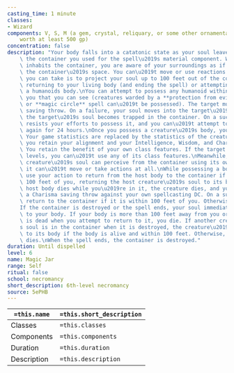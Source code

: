 ```yaml
---
casting_time: 1 minute
classes:
- Wizard
components: V, S, M (a gem, crystal, reliquary, or some other ornamental container
    worth at least 500 gp)
concentration: false
description: "Your body falls into a catatonic state as your soul leaves it and enters\
    \ the container you used for the spell\u2019s material component. While your soul\
    \ inhabits the container, you are aware of your surroundings as if you were in\
    \ the container\u2019s space. You can\u2019t move or use reactions. The only action\
    \ you can take is to project your soul up to 100 feet out of the container, either\
    \ returning to your living body (and ending the spell) or attempting to possess\
    \ a humanoids body.\nYou can attempt to possess any humanoid within 100 feet of\
    \ you that you can see (creatures warded by a **protection from evil and good**\
    \ or **magic circle** spell can\u2019t be possessed). The target must make a Charisma\
    \ saving throw. On a failure, your soul moves into the target\u2019s body, and\
    \ the target\u2019s soul becomes trapped in the container. On a success, the target\
    \ resists your efforts to possess it, and you can\u2019t attempt to possess it\
    \ again for 24 hours.\nOnce you possess a creature\u2019s body, you control it.\
    \ Your game statistics are replaced by the statistics of the creature, though\
    \ you retain your alignment and your Intelligence, Wisdom, and Charisma scores.\
    \ You retain the benefit of your own class features. If the target has any class\
    \ levels, you can\u2019t use any of its class features.\nMeanwhile, the possessed\
    \ creature\u2019s soul can perceive from the container using its own senses, but\
    \ it can\u2019t move or take actions at all.\nWhile possessing a body, you can\
    \ use your action to return from the host body to the container if it is within\
    \ 100 feet of you, returning the host creature\u2019s soul to its body. If the\
    \ host body dies while you\u2019re in it, the creature dies, and you must make\
    \ a Charisma saving throw against your own spellcasting DC. On a success, you\
    \ return to the container if it is within 100 feet of you. Otherwise, you die.\n\
    If the container is destroyed or the spell ends, your soul immediately returns\
    \ to your body. If your body is more than 100 feet away from you or if your body\
    \ is dead when you attempt to return to it, you die. If another creature\u2019\
    s soul is in the container when it is destroyed, the creature\u2019s soul returns\
    \ to its body if the body is alive and within 100 feet. Otherwise, that creature\
    \ dies.\nWhen the spell ends, the container is destroyed."
duration: Until dispelled
level: 6
name: Magic Jar
range: Self
ritual: false
school: necromancy
short_description: 6th-level necromancy
source: 5ePHB
---
```


| `=this.name` | `=this.short_description` |
| ------------ | ------------------------- |
| Classes      | `=this.classes`           |
| Components   | `=this.components`        |
| Duration     | `=this.duration`          |
| Description  | `=this.description`       |